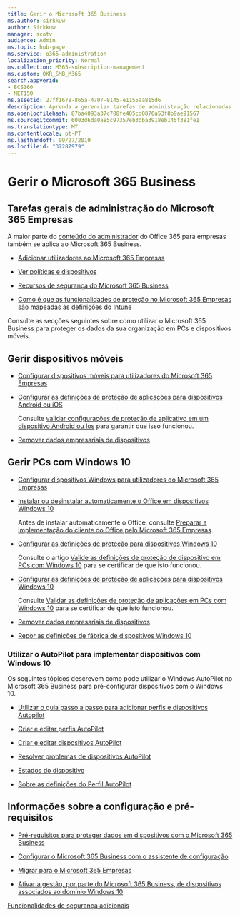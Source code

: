 ```yaml
---
title: Gerir o Microsoft 365 Business
ms.author: sirkkuw
author: Sirkkuw
manager: scotv
audience: Admin
ms.topic: hub-page
ms.service: o365-administration
localization_priority: Normal
ms.collection: M365-subscription-management
ms.custom: OKR_SMB_M365
search.appverid:
- BCS160
- MET150
ms.assetid: 27ff1678-865a-4707-8145-e1155aa815d6
description: Aprenda a gerenciar tarefas de administração relacionadas com o Microsoft 365 Business, dispositivos móveis, Windows 10PCs e muitas dessas tarefas.
ms.openlocfilehash: 87ba4093a37c708fe405cd0876a53f8b9ae91567
ms.sourcegitcommit: 6003d6da0a85c97357eb3dba3918eb145f381fe1
ms.translationtype: MT
ms.contentlocale: pt-PT
ms.lasthandoff: 09/27/2019
ms.locfileid: "37287979"
---
```

# <a name="manage-microsoft-365-business"></a>Gerir o Microsoft 365 Business

## <a name="general-microsoft-365-business-admin-tasks"></a>Tarefas gerais de administração do Microsoft 365 Empresas

A maior parte do [conteúdo do administrador](/Office365/Admin/admin-home.md) do Office 365 para empresas também se aplica ao Microsoft 365 Business.

- [Adicionar utilizadores ao Microsoft 365 Empresas](add-users-m365b.md)
    
- [Ver políticas e dispositivos](view-policies-and-devices.md)
    
- [Recursos de segurança do Microsoft 365 Business](security-features.md)
    
- [Como é que as funcionalidades de proteção no Microsoft 365 Empresas são mapeadas às definições do Intune](map-protection-features-to-intune-settings.md)
    
Consulte as secções seguintes sobre como utilizar o Microsoft 365 Business para proteger os dados da sua organização em PCs e dispositivos móveis.
  
## <a name="manage-mobile-devices"></a>Gerir dispositivos móveis

- [Configurar dispositivos móveis para utilizadores do Microsoft 365 Empresas](set-up-mobile-devices.md)
    
- [Configurar as definições de proteção de aplicações para dispositivos Android ou iOS](app-protection-settings-for-android-and-ios.md)
    
    Consulte [validar configurações de proteção de aplicativo em um dispositivo Android ou Ios](validate-settings-on-android-or-ios.md) para garantir que isso funcionou. 
    
- [Remover dados empresariais de dispositivos](remove-company-data.md)
    
## <a name="manage-windows-10-pcs"></a>Gerir PCs com Windows 10

- [Configurar dispositivos Windows para utilizadores do Microsoft 365 Empresas](set-up-windows-devices.md)
    
- [Instalar ou desinstalar automaticamente o Office em dispositivos Windows 10](auto-install-or-uninstall-office.md)
    
    Antes de instalar automaticamente o Office, consulte [Preparar a implementação do cliente do Office pelo Microsoft 365 Empresas](prepare-for-office-client-deployment.md). 
    
- [Configurar as definições de proteção para dispositivos Windows 10](protection-settings-for-windows-10-pcs.md)
    
    Consulte o artigo [Valide as definições de proteção de dispositivo em PCs com Windows 10](validate-settings-on-windows-10-pcs.md) para se certificar de que isto funcionou. 
    
- [Configurar as definições de proteção de aplicações para dispositivos Windows 10](protection-settings-for-windows-10-devices.md)
    
    Consulte [Validar as definições de proteção de aplicações em PCs com Windows 10](validate-protection-settings-on-windows-10-pcs.md) para se certificar de que isto funcionou. 
    
- [Remover dados empresariais de dispositivos](remove-company-data.md)
    
- [Repor as definições de fábrica de dispositivos Windows 10](reset-devices-to-factory-settings.md)
    
### <a name="use-autopilot-to-deploy-windows-10-devices"></a>Utilizar o AutoPilot para implementar dispositivos com Windows 10

Os seguintes tópicos descrevem como pode utilizar o Windows AutoPilot no Microsoft 365 Business para pré-configurar dispositivos com o Windows 10.
  
- [Utilizar o guia passo a passo para adicionar perfis e dispositivos Autopilot](add-autopilot-devices-and-profile.md)
    
- [Criar e editar perfis AutoPilot](create-and-edit-autopilot-profiles.md)
    
- [Criar e editar dispositivos AutoPilot](create-and-edit-autopilot-devices.md)
    
- [Resolver problemas de dispositivos AutoPilot](troubleshoot-autopilot-errors.md)
    
- [Estados do dispositivo](device-states.md)
    
- [Sobre as definições do Perfil AutoPilot](autopilot-profile-settings.md)
    
## <a name="set-up-and-pre-requisite-information"></a>Informações sobre a configuração e pré-requisitos

- [Pré-requisitos para proteger dados em dispositivos com o Microsoft 365 Business](pre-requisites-for-data-protection.md)
    
- [Configurar o Microsoft 365 Business com o assistente de configuração](set-up.md)
    
- [Migrar para o Microsoft 365 Empresas](migrate-to-microsoft-365-business.md)
    
- [Ativar a gestão, por parte do Microsoft 365 Business, de dispositivos associados ao domínio Windows 10](manage-windows-devices.md)
    
[Funcionalidades de segurança adicionais](security-features.md#additional-security-features)
    

  

